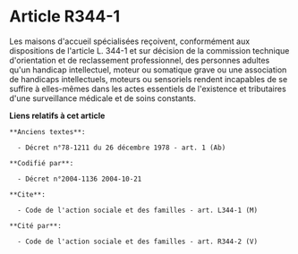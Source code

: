 # Article R344-1

Les maisons d'accueil spécialisées reçoivent, conformément aux dispositions de l'article L. 344-1 et sur décision de la
commission technique d'orientation et de reclassement professionnel, des personnes adultes qu'un handicap intellectuel,
moteur ou somatique grave ou une association de handicaps intellectuels, moteurs ou sensoriels rendent incapables de se
suffire à elles-mêmes dans les actes essentiels de l'existence et tributaires d'une surveillance médicale et de soins
constants.

**Liens relatifs à cet article**

	**Anciens textes**:

	  - Décret n°78-1211 du 26 décembre 1978 - art. 1 (Ab)

	**Codifié par**:

	  - Décret n°2004-1136 2004-10-21

	**Cite**:

	  - Code de l'action sociale et des familles - art. L344-1 (M)

	**Cité par**:

	  - Code de l'action sociale et des familles - art. R344-2 (V)
